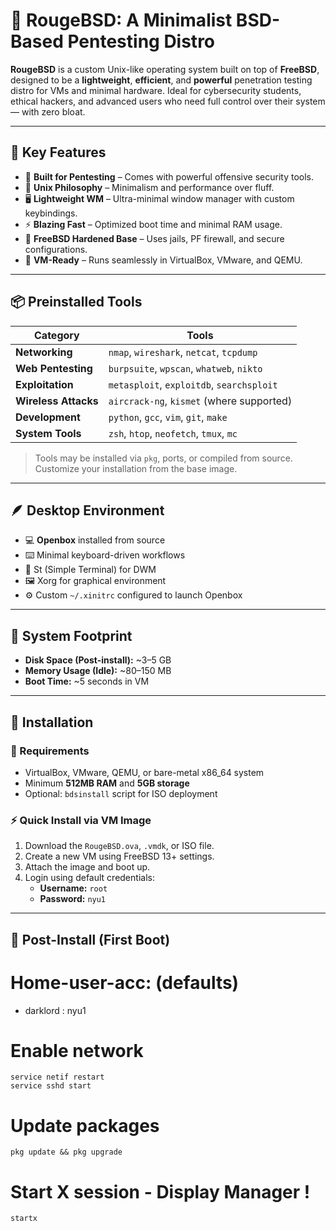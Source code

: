 # 🐉 RougeBSD: A Minimalist BSD-Based Pentesting Distro

**RougeBSD** is a custom Unix-like operating system built on top of **FreeBSD**, designed to be a **lightweight**, **efficient**, and **powerful** penetration testing distro for VMs and minimal hardware. Ideal for cybersecurity students, ethical hackers, and advanced users who need full control over their system — with zero bloat.

---

## 🎯 Key Features

- 🧠 **Built for Pentesting** – Comes with powerful offensive security tools.
- 🐚 **Unix Philosophy** – Minimalism and performance over fluff.
- 🖥️ **Lightweight WM** – Ultra-minimal window manager with custom keybindings.
- ⚡ **Blazing Fast** – Optimized boot time and minimal RAM usage.
- 🧱 **FreeBSD Hardened Base** – Uses jails, PF firewall, and secure configurations.
- 💾 **VM-Ready** – Runs seamlessly in VirtualBox, VMware, and QEMU.

---

## 📦 Preinstalled Tools

| Category              | Tools |
|----------------------|-------|
| **Networking**        | `nmap`, `wireshark`, `netcat`, `tcpdump` |
| **Web Pentesting**    | `burpsuite`, `wpscan`, `whatweb`, `nikto` |
| **Exploitation**      | `metasploit`, `exploitdb`, `searchsploit` |
| **Wireless Attacks**  | `aircrack-ng`, `kismet` (where supported) |
| **Development**       | `python`, `gcc`, `vim`, `git`, `make` |
| **System Tools**      | `zsh`, `htop`, `neofetch`, `tmux`, `mc` |

> Tools may be installed via `pkg`, ports, or compiled from source. Customize your installation from the base image.

---

## 🪶 Desktop Environment

- 💻 **Openbox** installed from source
- ⌨️ Minimal keyboard-driven workflows
- 🧩 St (Simple Terminal) for DWM
- 🖼️ Xorg for graphical environment
- ⚙️ Custom `~/.xinitrc` configured to launch Openbox

---

## 📁 System Footprint

- **Disk Space (Post-install):** ~3–5 GB
- **Memory Usage (Idle):** ~80–150 MB
- **Boot Time:** ~5 seconds in VM

---

## 📜 Installation

### 🔧 Requirements

- VirtualBox, VMware, QEMU, or bare-metal x86_64 system
- Minimum **512MB RAM** and **5GB storage**
- Optional: `bdsinstall` script for ISO deployment

### ⚡ Quick Install via VM Image

1. Download the `RougeBSD.ova`, `.vmdk`, or ISO file.
2. Create a new VM using FreeBSD 13+ settings.
3. Attach the image and boot up.
4. Login using default credentials:
   - **Username:** `root`
   - **Password:** `nyu1`

---

## 🧪 Post-Install (First Boot)

# Home-user-acc: (defaults)
- darklord : nyu1

# Enable network
```
service netif restart
service sshd start
```
# Update packages
```
pkg update && pkg upgrade
```
# Start X session - Display Manager ! 
```
startx
```
